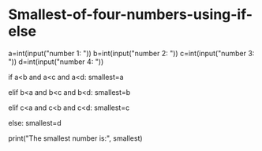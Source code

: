 # Smallest-of-four-numbers-using-if-else
a=int(input("number 1: "))
b=int(input("number 2: "))
c=int(input("number 3: "))
d=int(input("number 4: "))


if a<b and a<c and a<d:
    smallest=a
    
elif b<a and b<c and b<d:
    smallest=b
    
elif c<a and c<b and c<d:
    smallest=c
    
else:
    smallest=d

print("The smallest number is:", smallest)
